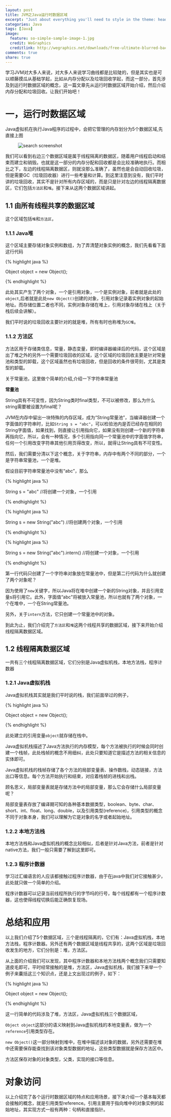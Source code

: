 ```yaml
---
layout: post
title: JVM之Java运行时数据区域
excerpt: "Just about everything you'll need to style in the theme: headings, paragraphs, blockquotes, tables, code blocks, and more."
categories: Java
tags: [Java]
image:
  feature: so-simple-sample-image-1.jpg
  credit: WeGraphics
  creditlink: http://wegraphics.net/downloads/free-ultimate-blurred-background-pack/
comments: true
share: true
---
```


学习JVM对大多人来说，对大多人来说学习曲线都是比较陡的，但是其实也是可以顺藤摸瓜从基础学起，比如从内存分配以及垃圾回收学起，而这一部分，首先涉及到运行时数据区域的概念，这一篇文章先从运行时数据区域开始介绍，然后介绍内存分配和垃圾回收。让我们开始吧！


# 一，运行时数据区域


Java虚拟机在执行Java程序的过程中，会把它管理的内存划分为5个数据区域,先直接上图


<figure>
  <img src="{{ site.url }}/images/jvm_1.jpg" alt="search screenshot">
  <figcaption></figcaption>
</figure>

我们可以看到右边三个数据区域是属于线程隔离的数据区，随着用户线程启动和结束而建立和销毁。也就是这一部分的内存分配和回收都是会比较准确地执行。而相比之下，左边的线程隔离数据区，则就没那么准确了，虽然也是会自动回收垃圾，但是需要GC（垃圾回收器）进行一些考量和计算。到这里注意到没有，我们平时讲的垃圾回收，其实不是针对所有内存区域的，而是只是针对左边的线程隔离数据区，它们包括`方法区`和`堆`。接下来从这两个数据区域讲起。

## 1.1 由所有线程共享的数据区域

这个区域包括`堆`和`方法区`，

### 1.1.1 Java堆

这个区域主要存储对象实例和数组，为了弄清楚对象实例的概念，我们先看看下面这行代码

{% highlight java %}

Object object = new Object();

{% endhighlight %}

此处其实产生了两个对象，一个是引用对象，一个是实例对象，前者就是此处的`object`,后者就是此处`new Object()`创建的对象，引用对象记录着实例对象的起始地址。而存储位置二者也不同，实例对象存储在堆上，引用对象存储在栈上（关于栈后续会讲解）。

我们平时说的垃圾回收主要针对的就是堆，所有有时也称堆为`GC堆`。

### 1.1.2 方法区

方法区用于存储类信息，常量，静态变量，即时编译器编译后的代码，这个区域是出了堆之外的另外一个需要垃圾回收的区域，这个区域的垃圾回收主要是针对常量池和类型的卸载，这个区域虽然也有垃圾回收，但是回收的条件很苛刻，尤其是类型的卸载。

关于常量池，这里做个简单的介绍,介绍一下字符串常量池

**常量池**

String具有不可变性，因为String类时final类型，不可以被修改，那么为什么string需要被设置为final呢？

JVM在内存中留出一块特殊的内存区域，成为“String常量池”，当编译器创建一个字面值的字符串时，比如`String s = "abc"`，可以检验池内是否已经存在相同的String字面值，如果找到，则直接让引用指向它，如果没有则创建一个新的字符串再指向它，所以，会有一种情况，多个引用指向同一个常量池中的字面值字符串，任何一个引用改变字符串其他引用页得改变，所以，就得让String具有不可变性。


然后，我们需要分清以下这个概念，关于字符串，内存中有两个不同的部分，一个是字符串常量池，一个是堆。

假设目前字符串常量池中没有“abc”，那么

{% highlight java %}

String s = "abc"    //将创建一个对象，一个引用

{% endhighlight %}


{% highlight java %}

String s = new String("abc")  //将创建两个对象，一个引用

{% endhighlight %}

{% highlight java %}

String s = new String("abc").intern()  //将创建一个对象，一个引用

{% endhighlight %}

第一行代码只创建了一个字符串对象放在常量池中，但是第二行代码为什么就创建了两个对象呢？

因为使用了`new`关键字，所以Java将在堆中创建一个新的String对象，并且引用变量s将引用它。此外，字面值“abc"将被放入常量池，所以也就有了两个对象，一个在堆中，一个在String常量池。

另外，关于`intern`方法，它只创建一个常量池中的对象。

到此为止，我们介绍完了`方法区`和`堆`这两个线程共享的数据区域，接下来开始介绍线程隔离数据区域。


## 1.2 线程隔离数据区域

一共有三个线程隔离数据区域，它们分别是Java虚拟机栈，本地方法栈，程序计数器

### 1.2.1 Java虚拟机栈

Java虚拟机栈其实就是我们平时说的栈，我们前面举过的例子，

{% highlight java %}

Object object = new Object();

{% endhighlight %}

此处建立的引用变量`object`就存储在栈中。

Java虚拟机栈描述了Java方法执行的内存模型，每个方法被执行的时候会同时创建一个栈帧，此处栈帧的概念不用细纠，此处只要知道它是描述方法的相关信息的实体即可。

Java虚拟机栈的栈帧存储了各个方法的局部变量表、操作数栈，动态链接，方法出口等信息。每个方法开始执行和结束，对应着栈帧的进栈和出栈。

顾名思义，局部变量表就是存储方法中的局部变量，那么它会存储什么局部变量呢？

局部变量表存放了编译期可知的各种基本数据类型，boolean、byte、char、short、int、float、long、double，以及引用类型(reference)，引用类型的概念不同于对象本身，我们可以理解为它是对象的名字或者起始地址。

### 1.2.2 本地方法栈

本地方法栈和Java虚拟机栈的概念比较相似，后者是针对Java方法，前者是针对native方法，我们一般只需要了解到这里即可。

### 1.2.3 程序计数器

学习过汇编语言的人应该都接触过程序计数器，由于在java中我们对它接触甚少，此处就只做一个简单的介绍。

程序计数器可以记录当前线程所执行的字节吗的行号，每个线程都有一个程序计数器，这也使得线程切换后能正确恢复现场。


# 总结和应用

以上我们介绍了5个数据区域，三个是线程隔离的，它们有：Java虚拟机栈，本地方法栈，程序计数器。另外还有两个数据区域是线程共享的，这两个区域是垃圾回收发生的地方，它们分别是：堆，方法区。

从上面的介绍我们可以发现，其中程序计数器和本地方法栈两个概念我们只需要知道皮毛即可，平时经常接触的是堆，方法区，Java虚拟机栈，我们接下来举一个例子来囊括这三个知识点，还是上文出现过的例子，如下：


{% highlight java %}

Object object = new Object();

{% endhighlight %}

这一行简单的代码涉及了堆，方法区，Java虚拟机栈三个数据区域，

`Object object`这部分的语义映射到Java虚拟机栈的本地变量表，做为一个`reference`引用类型存在。

`new Object()`这一部分映射到堆中，在堆中描述该对象的数据，另外还需要在堆中还需要保存能查找到该对象类型数据的地址，这些类型数据就是保存方法区中。

方法区保存对象的对象类型，父类，实现的接口等信息。


# 对象访问

以上介绍完了各个运行时数据区域的特点和应用场景，接下来介绍一个基本每天都会接触的概念，就是引用类型reference。引用主要用于指向堆中的对象实例的起始地址，其实现方式一般有两种：句柄和直接指针。












